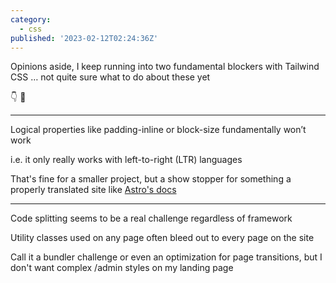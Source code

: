 ```yaml
---
category:
  - css
published: '2023-02-12T02:24:36Z'
---
```


Opinions aside, I keep running into two fundamental blockers with Tailwind CSS … not quite sure what to do about these yet

👇 🧵

---

Logical properties like padding-inline or block-size fundamentally won’t work

i.e. it only really works with left-to-right (LTR) languages

That's fine for a smaller project, but a show stopper for something a properly translated site like [Astro's docs](https://docs.astro.build)

---

Code splitting seems to be a real challenge regardless of framework

Utility classes used on any page often bleed out to every page on the site

Call it a bundler challenge or even an optimization for page transitions, but I don't want complex /admin styles on my landing page